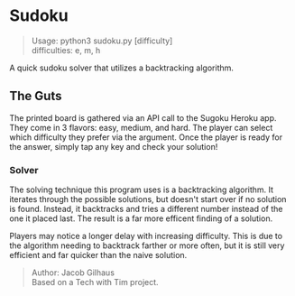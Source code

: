 # Sudoku

>Usage: python3 sudoku.py [difficulty]   
>difficulties: e, m, h

A quick sudoku solver that utilizes a backtracking algorithm. 

## The Guts

The printed board is gathered via an API call to the Sugoku Heroku app. They come in 3 flavors: easy, medium, and hard. The player can select which difficulty they prefer via the argument. Once the player is ready for the answer, simply tap any key and check your solution!

### Solver

The solving technique this program uses is a backtracking algorithm. It iterates through the possible solutions, but doesn't start over if no solution is found. Instead, it backtracks and tries a different number instead of the one it placed last. The result is a far more efficent finding of a solution. 

Players may notice a longer delay with increasing difficulty. This is due to the algorithm needing to backtrack farther or more often, but it is still very efficient and far quicker than the naive solution.

>Author: Jacob Gilhaus  
>Based on a Tech with Tim project.
